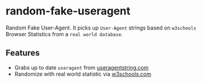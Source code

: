 # random-fake-useragent

Random Fake User-Agent. It picks up `User-Agent` strings based on `w3schools` Browser Statistics from a `real world database`.

## Features

* Grabs up to date `useragent` from [useragentstring.com](http://useragentstring.com/)
* Randomize with real world statistic via [w3schools.com](http://www.w3schools.com)